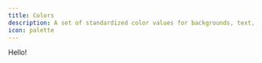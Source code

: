 ```yaml
---
title: Colors
description: A set of standardized color values for backgrounds, text, and borders.
icon: palette
---
```


Hello!